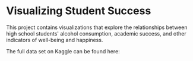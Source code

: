 # Visualizing Student Success
This project contains visualizations that explore the relationships between high school students' alcohol consumption, academic success, and other indicators of well-being and happiness. 

The full data set on Kaggle can be found here: 
